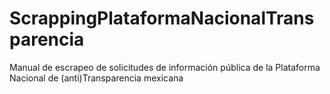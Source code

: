 # ScrappingPlataformaNacionalTransparencia
Manual de escrapeo de solicitudes de información pública de la Plataforma Nacional de (anti)Transparencia mexicana
